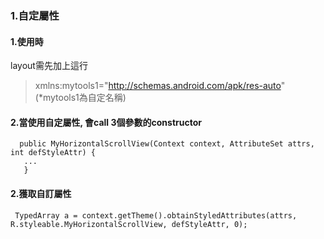 ### 1.自定屬性

#### 1.使用時
layout需先加上這行
>xmlns:mytools1="http://schemas.android.com/apk/res-auto"
  (*mytools1為自定名稱)
  
#### 2.當使用自定屬性, 會call 3個參數的constructor  
  
      public MyHorizontalScrollView(Context context, AttributeSet attrs, int defStyleAttr) {
       ...
       }
#### 2.獲取自訂屬性
     TypedArray a = context.getTheme().obtainStyledAttributes(attrs, R.styleable.MyHorizontalScrollView, defStyleAttr, 0);
  
